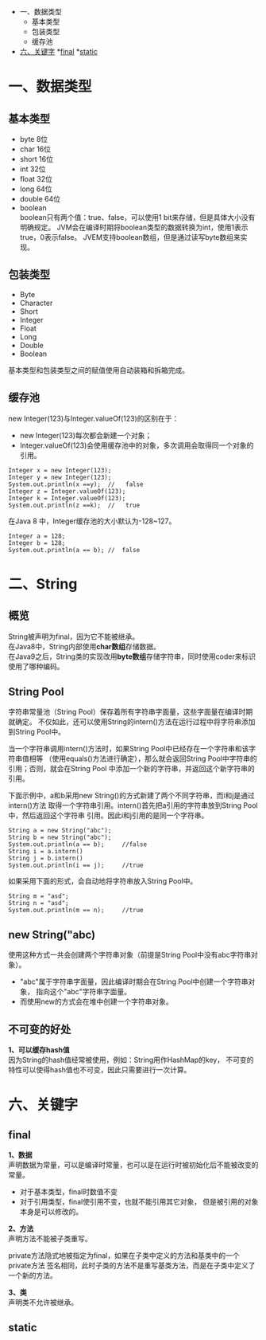 * 一、数据类型
    * 基本类型
    * 包装类型
    * 缓存池
* <a href="#6">六、关键字</a>
    *<a href="#6.1">final</a>
    *<a href="#6.2">static</a>
    
    
    
# 一、数据类型
## 基本类型
* byte  8位
* char  16位
* short 16位
* int   32位
* float 32位
* long  64位
* double    64位
* boolean   
    boolean只有两个值：true、false，可以使用1 bit来存储，但是具体大小没有明确规定。
    JVM会在编译时期将boolean类型的数据转换为int，使用1表示true，0表示false。
    JVEM支持boolean数组，但是通过读写byte数组来实现。
   
## 包装类型
* Byte
* Character
* Short
* Integer
* Float
* Long
* Double
* Boolean

基本类型和包装类型之间的赋值使用自动装箱和拆箱完成。

## 缓存池
new Integer(123)与Integer.valueOf(123)的区别在于：
* new Integer(123)每次都会新建一个对象；
* Integer.valueOf(123)会使用缓存池中的对象，多次调用会取得同一个对象的引用。
```
Integer x = new Integer(123);
Integer y = new Integer(123);
System.out.println(x ==y);  //   false
Integer z = Integer.valueOf(123);
Integer k = Integer.valueOf(123);
System.out.println(z ==k);  //   true
```
在Java 8 中，Integer缓存池的大小默认为-128~127。
```
Integer a = 128;
Integer b = 128;
System.out.println(a == b); //  false
```
# 二、String
## 概览
String被声明为final，因为它不能被继承。  
在Java8中，String内部使用**char数组**存储数据。  
在Java9之后，String类的实现改用**byte数组**存储字符串，同时使用coder来标识使用了哪种编码。  

## String Pool
字符串常量池（String Pool）保存着所有字符串字面量，这些字面量在编译时期就确定。
不仅如此，还可以使用String的intern()方法在运行过程中将字符串添加到String Pool中。  

当一个字符串调用intern()方法时，如果String Pool中已经存在一个字符串和该字符串值相等
（使用equals()方法进行确定），那么就会返回String Pool中字符串的引用；否则，就会在String Pool
中添加一个新的字符串，并返回这个新字符串的引用。  

下面示例中，a和b采用new String()的方式新建了两个不同字符串，而i和j是通过intern()方法
取得一个字符串引用。intern()首先把a引用的字符串放到String Pool中，然后返回这个字符串
引用。因此i和j引用的是同一个字符串。
```
String a = new String("abc");
String b = new String("abc");
System.out.println(a == b);     //false
String i = a.intern()
String j = b.intern()
System.out.println(i == j);     //true
```
如果采用下面的形式，会自动地将字符串放入String Pool中。
```
String m = "asd";
String n = "asd";
System.out.println(m == n);     //true
```

## new String("abc)
使用这种方式一共会创建两个字符串对象（前提是String Pool中没有abc字符串对象）。
* "abc"属于字符串字面量，因此编译时期会在String Pool中创建一个字符串对象，
指向这个"abc"字符串字面量。
* 而使用new的方式会在堆中创建一个字符串对象。

## 不可变的好处
**1、可以缓存hash值**  
因为String的hash值经常被使用，例如：String用作HashMap的key，
不可变的特性可以使得hash值也不可变，因此只需要进行一次计算。

# <a name="6">六、关键字</a>

## <a name="6.1">final</a>

**1、数据**  
声明数据为常量，可以是编译时常量，也可以是在运行时被初始化后不能被改变的常量。
* 对于基本类型，final时数值不变
* 对于引用类型，final使引用不变，也就不能引用其它对象，
但是被引用的对象本身是可以修改的。  

**2、方法**  
声明方法不能被子类重写。  

private方法隐式地被指定为final，如果在子类中定义的方法和基类中的一个private方法
签名相同，此时子类的方法不是重写基类方法，而是在子类中定义了一个新的方法。  

**3、类**  
声明类不允许被继承。

## <a name="6.2">static</a>


































